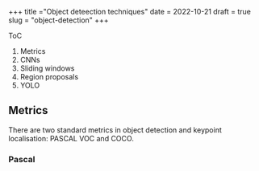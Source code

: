 +++
title ="Object deteection techniques"
date = 2022-10-21
draft = true
slug = "object-detection"
+++

ToC

1. Metrics
2. CNNs
3. Sliding windows
4. Region proposals
5. YOLO

## Metrics

There are two standard metrics in object detection and keypoint localisation: PASCAL VOC and COCO.

### Pascal
